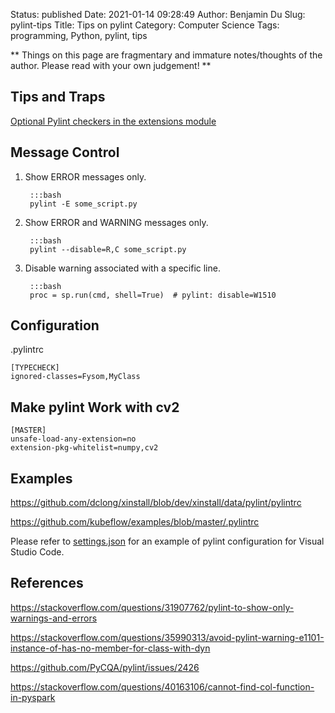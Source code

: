 Status: published
Date: 2021-01-14 09:28:49
Author: Benjamin Du
Slug: pylint-tips
Title: Tips on pylint
Category: Computer Science
Tags: programming, Python, pylint, tips

**
Things on this page are fragmentary and immature notes/thoughts of the author.
Please read with your own judgement!
**

## Tips and Traps 

[Optional Pylint checkers in the extensions module](https://docs.pylint.org/en/1.6.0/extensions.html#optional-pylint-checkers-in-the-extensions-module)

## Message Control

1. Show ERROR messages only.

        :::bash 
        pylint -E some_script.py

2. Show ERROR and WARNING messages only.

        :::bash 
        pylint --disable=R,C some_script.py

3. Disable warning associated with a specific line.

        :::bash
        proc = sp.run(cmd, shell=True)  # pylint: disable=W1510

## Configuration

.pylintrc 
```
[TYPECHECK]
ignored-classes=Fysom,MyClass
```
## Make pylint Work with cv2

```
[MASTER]
unsafe-load-any-extension=no
extension-pkg-whitelist=numpy,cv2
```

## Examples

https://github.com/dclong/xinstall/blob/dev/xinstall/data/pylint/pylintrc

https://github.com/kubeflow/examples/blob/master/.pylintrc

Please refer to 
[settings.json](https://github.com/dclong/xinstall/blob/dev/xinstall/data/vscode/settings.json)
for an example of pylint configuration for Visual Studio Code.

## References

https://stackoverflow.com/questions/31907762/pylint-to-show-only-warnings-and-errors

https://stackoverflow.com/questions/35990313/avoid-pylint-warning-e1101-instance-of-has-no-member-for-class-with-dyn

https://github.com/PyCQA/pylint/issues/2426

https://stackoverflow.com/questions/40163106/cannot-find-col-function-in-pyspark
